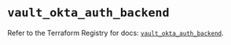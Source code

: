 # `vault_okta_auth_backend`

Refer to the Terraform Registry for docs: [`vault_okta_auth_backend`](https://registry.terraform.io/providers/hashicorp/vault/5.3.0/docs/resources/okta_auth_backend).
